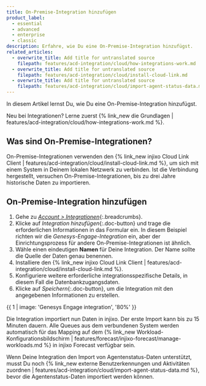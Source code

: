 ```yaml
---
title: On-Premise-Integration hinzufügen
product_label:
  - essential
  - advanced
  - enterprise
  - classic
description: Erfahre, wie Du eine On-Premise-Integration hinzufügst.
related_articles:
  - overwrite_title: Add title for untranslated source
    filepath: features/acd-integration/cloud/how-integrations-work.md
  - overwrite_title: Add title for untranslated source
    filepath: features/acd-integration/cloud/install-cloud-link.md
  - overwrite_title: Add title for untranslated source
    filepath: features/acd-integration/cloud/import-agent-status-data.md
---
```


In diesem Artikel lernst Du, wie Du eine On-Premise-Integration hinzufügst.

Neu bei Integrationen? Lerne zuerst {% link_new die Grundlagen | features/acd-integration/cloud/how-integrations-work.md %}. 

## Was sind On-Premise-Integrationen?

On-Premise-Integrationen verwenden den {% link_new injixo Cloud Link Client | features/acd-integration/cloud/install-cloud-link.md %}, um sich mit einem System in Deinem lokalen Netzwerk zu verbinden. Ist die Verbindung hergestellt, versuchen On-Premise-Integrationen, bis zu drei Jahre historische Daten zu importieren.

## On-Premise-Integration hinzufügen

1. Gehe zu *[Account > Integrationen](https://www.injixo.com/account/integrations/)*{:.breadcrumbs}.
2. Klicke auf *Integration hinzufügen*{:.doc-button} und trage die erforderlichen Informationen in das Formular ein. In diesem Beispiel richten wir die *Genesys-Engage-Integration* ein, aber der Einrichtungsprozess für andere On-Premise-Integrationen ist ähnlich.
3. Wähle einen eindeutigen **Namen** für Deine Integration. Der Name sollte die Quelle der Daten genau benennen.
4. Installiere den {% link_new injixo Cloud Link Client | features/acd-integration/cloud/install-cloud-link.md %}.
5. Konfiguriere weitere erforderliche integrationsspezifische Details, in diesem Fall die Datenbankzugangsdaten.
6. Klicke auf *Speichern*{:.doc-button}, um die Integration mit den angegebenen Informationen zu erstellen.

{{ 1 | image: 'Genesys Engage integration', '80%' }}

Die Integration importiert nun Daten in injixo. Der erste Import kann bis zu 15 Minuten dauern. Alle Queues aus dem verbundenen System werden automatisch für das Mapping auf dem {% link_new Workload-Konfigurationsbildschirm | features/forecast/injixo-forecast/manage-workloads.md %} in injixo Forecast verfügbar sein.

Wenn Deine Integration den Import von Agentenstatus-Daten unterstützt, musst Du noch {% link_new externe Benutzerkennungen und Aktivitäten zuordnen | features/acd-integration/cloud/import-agent-status-data.md %}, bevor die Agentenstatus-Daten importiert werden können.
